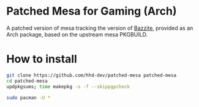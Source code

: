 # Patched Mesa for Gaming (Arch)
A patched version of mesa tracking the version of 
[Bazzite](https://github.com/ublue-os/bazzite/tree/main/spec_files/mesa),
provided as an Arch package, based on the upstream mesa PKGBUILD.

# How to install
```bash
git clone https://github.com/hhd-dev/patched-mesa patched-mesa
cd patched-mesa
updpkgsums; time makepkg -s -f --skippgpcheck

sudo pacman -U *
```